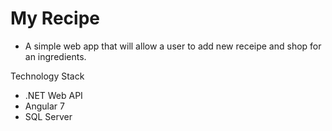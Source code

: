 # My Recipe

- A simple web app that will allow a user to add new receipe and shop for an ingredients.

Technology Stack

- .NET Web API
- Angular 7
- SQL Server

